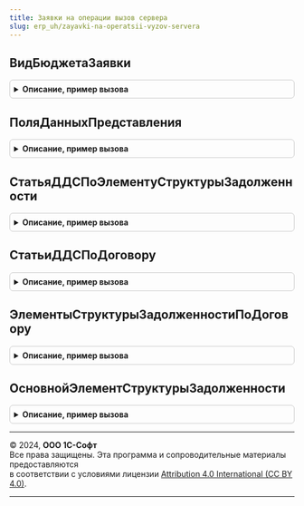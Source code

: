 ```yaml
---
title: Заявки на операции вызов сервера
slug: erp_uh/zayavki-na-operatsii-vyzov-servera
---
```



## ВидБюджетаЗаявки
<details style="margin: 1em 0; padding: 0.5em; border: 1px solid #ccc; border-radius: 6px;">

<summary style="font-weight: bold; cursor: pointer;">Описание, пример вызова</summary>

```bsl

Функция ВидБюджетаЗаявки(МетаданныеИлиСсылка) Экспорт
```

Пример вызова
```bsl
Результат = ЗаявкиНаОперацииВызовСервера.ВидБюджетаЗаявки(МетаданныеИлиСсылка) 
```
</details>

## ПоляДанныхПредставления
<details style="margin: 1em 0; padding: 0.5em; border: 1px solid #ccc; border-radius: 6px;">

<summary style="font-weight: bold; cursor: pointer;">Описание, пример вызова</summary>

```bsl

Функция ПоляДанныхПредставления(ИмяДокумента) Экспорт
```

Пример вызова
```bsl
Результат = ЗаявкиНаОперацииВызовСервера.ПоляДанныхПредставления(ИмяДокумента) 
```
</details>

## СтатьяДДСПоЭлементуСтруктурыЗадолженности
<details style="margin: 1em 0; padding: 0.5em; border: 1px solid #ccc; border-radius: 6px;">

<summary style="font-weight: bold; cursor: pointer;">Описание, пример вызова</summary>

```bsl

Функция СтатьяДДСПоЭлементуСтруктурыЗадолженности(ДоговорКонтрагента, ЭлементСтруктурыЗадолженности, НаправлениеДвижения) Экспорт
```

Пример вызова
```bsl
Результат = ЗаявкиНаОперацииВызовСервера.СтатьяДДСПоЭлементуСтруктурыЗадолженности(ДоговорКонтрагента, ЭлементСтруктурыЗадолженности, НаправлениеДвижения) 
```
</details>

## СтатьиДДСПоДоговору
<details style="margin: 1em 0; padding: 0.5em; border: 1px solid #ccc; border-radius: 6px;">

<summary style="font-weight: bold; cursor: pointer;">Описание, пример вызова</summary>

```bsl

Функция СтатьиДДСПоДоговору(ДоговорКонтрагента, НаправлениеДвижения) Экспорт
```

Пример вызова
```bsl
Результат = ЗаявкиНаОперацииВызовСервера.СтатьиДДСПоДоговору(ДоговорКонтрагента, НаправлениеДвижения) 
```
</details>

## ЭлементыСтруктурыЗадолженностиПоДоговору
<details style="margin: 1em 0; padding: 0.5em; border: 1px solid #ccc; border-radius: 6px;">

<summary style="font-weight: bold; cursor: pointer;">Описание, пример вызова</summary>

```bsl

Функция ЭлементыСтруктурыЗадолженностиПоДоговору(ДоговорКонтрагента, Ссылка) Экспорт
```

Пример вызова
```bsl
Результат = ЗаявкиНаОперацииВызовСервера.ЭлементыСтруктурыЗадолженностиПоДоговору(ДоговорКонтрагента, Ссылка) 
```
</details>

## ОсновнойЭлементСтруктурыЗадолженности
<details style="margin: 1em 0; padding: 0.5em; border: 1px solid #ccc; border-radius: 6px;">

<summary style="font-weight: bold; cursor: pointer;">Описание, пример вызова</summary>

```bsl

Функция ОсновнойЭлементСтруктурыЗадолженности(ДоговорКонтрагента, Ссылка) Экспорт
```

Пример вызова
```bsl
Результат = ЗаявкиНаОперацииВызовСервера.ОсновнойЭлементСтруктурыЗадолженности(ДоговорКонтрагента, Ссылка) 
```
</details>

---

© 2024, **ООО 1С-Софт**  
Все права защищены. Эта программа и сопроводительные материалы предоставляются  
в соответствии с условиями лицензии [Attribution 4.0 International (CC BY 4.0)](https://creativecommons.org/licenses/by/4.0/legalcode).

---
